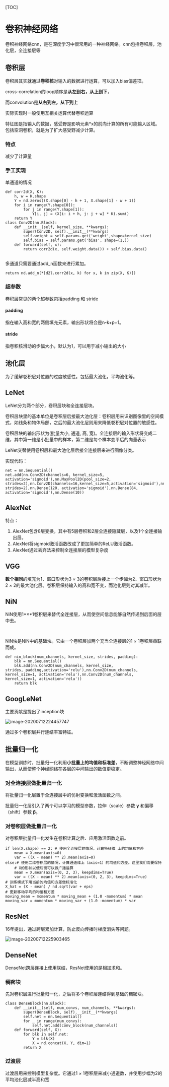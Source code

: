[TOC]

# 卷积神经网络

卷积神经网络cnn，是在深度学习中很常用的一种神经网络。cnn包括卷积层，池化层，全连接层等

## 卷积层

卷积层其实就通过**卷积核**对输入的数据进行运算，可以加入bias偏差项。

cross-correlation的loop顺序是**从左到右，从上到下**，

而convolution是**从右到左，从下到上**

实际实现时一般使用互相关运算代替卷积运算

特征图是指输入的数据，感受野是影响元素*x的前向计算的所有可能输⼊区域。包括空洞卷积，就是为了扩大感受野减少计算。

### 特点

减少了计算量

### 手工实现

单通道的情况

```
def corr2d(X, K): 
	h, w = K.shape
	Y = nd.zeros((X.shape[0] - h + 1, X.shape[1] - w + 1))
	for i in range(Y.shape[0]):
		for j in range(Y.shape[1]):
			Y[i, j] = (X[i: i + h, j: j + w] * K).sum()
	return Y
class Conv2D(nn.Block):
	def __init__(self, kernel_size, **kwargs):
		super(Conv2D, self).__init__(**kwargs)
		self.weight = self.params.get('weight',shape=kernel_size)
		self.bias = self.params.get('bias', shape=(1,))
	def forward(self, x):
		return corr2d(x, self.weight.data()) + self.bias.data()
	
```

多通道只需要通过add_n函数来进⾏累加。

```
return nd.add_n(*[d2l.corr2d(x, k) for x, k in zip(X, K)])
```



### 超参数

卷积层常见的两个超参数包括padding 和 stride

#### padding

指在输入高和宽的两侧填充元素，输出形状将会是n-k+p+1。

#### stride

指卷积核滑动的步幅大小，默认为1，可以用于减小输出的大小

## 池化层

为了缓解卷积层对位置的过度敏感性。包括最大池化，平均池化等。

## LeNet

LeNet分为两个部分，卷积层块和全连接层块。

卷积层块⾥的基本单位是卷积层后接最⼤池化层：卷积层⽤来识别图像⾥的空间模式，如线条和物体局部，之后的最⼤池化层则⽤来降低卷积层对位置的敏感性。

卷积层块的输出形状为(批量⼤小, 通道, ⾼, 宽)。全连接层的输⼊形状将变成⼆维，其中第⼀维是小批量中的样本，第⼆维是每个样本变平后的向量表示

LeNet交替使⽤卷积层和最⼤池化层后接全连接层来进⾏图像分类。

实现代码：

```
net = nn.Sequential()
net.add(nn.Conv2D(channels=6, kernel_size=5, activation='sigmoid'),nn.MaxPool2D(pool_size=2, strides=2),nn.Conv2D(channels=16,kernel_size=5,activation='sigmoid'),nn.MaxPool2D(pool_size=2, strides=2),nn.Dense(120, activation='sigmoid'),nn.Dense(84, activation='sigmoid'),nn.Dense(10))
```

## AlexNet

特点：

1. AlexNet包含8层变换，其中有5层卷积和2层全连接隐藏层，以及1个全连接输出层。
2. AlexNet将sigmoid激活函数改成了更加简单的ReLU激活函数。
3. AlexNet通过丢弃法来控制全连接层的模型复杂度

## VGG

**数个相同**的填充为1、窗口形状为3 *×* 3的卷积层后接上⼀个步幅为2、窗口形状为2 *×* 2的最⼤池化层。卷积层保持输⼊的⾼和宽不变，而池化层则对其减半。

## NiN

NiN使⽤1*×*1卷积层来替代全连接层，从而使空间信息能够⾃然传递到后⾯的层中去。

​	

NiN块是NiN中的基础块。它由⼀个卷积层加两个充当全连接层的1 *×* 1卷积层串联而成。

```
def nin_block(num_channels, kernel_size, strides, padding):
	blk = nn.Sequential()
	blk.add(nn.Conv2D(num_channels, kernel_size,
strides, padding,activation='relu'),nn.Conv2D(num_channels, kernel_size=1, activation='relu'),nn.Conv2D(num_channels, kernel_size=1, activation='relu'))
	return blk
```

## GoogLeNet

主要贡献是提出了inception块

![image-20200712224457747](C:\Users\67592\AppData\Roaming\Typora\typora-user-images\image-20200712224457747.png)

通过多个卷积层并行连结丰富特征。

##  批量归⼀化

在模型训练时，批量归⼀化利⽤**小批量上的均值和标准差**，不断调整神经⽹络中间输出，从而使整个神经网络在各层的中间输出的数值更稳定。

### 对全连接层做批量归⼀化

将批量归⼀化层置于全连接层中的仿射变换和激活函数之间。

批量归⼀化层引⼊了两个可以学习的模型参数，拉伸（scale）参数 **γ** 和偏移（shift）参数 **β**。

### 对卷积层做批量归⼀化

对卷积层批量归⼀化发⽣在卷积计算之后、应⽤激活函数之前。

```
if len(X.shape) == 2: # 使⽤全连接层的情况，计算特征维	上的均值和⽅差
	mean = X.mean(axis=0)
	var = ((X - mean) ** 2).mean(axis=0)
else:# 使⽤⼆维卷积层的情况，计算通道维上（axis=1）的均值和⽅差。这⾥我们需要保持
	# X的形状以便后⾯可以做⼴播运算
	mean = X.mean(axis=(0, 2, 3), keepdims=True)
	var = ((X - mean) ** 2).mean(axis=(0, 2, 3), keepdims=True) 
# 训练模式下⽤当前的均值和⽅差做标准化
X_hat = (X - mean) / nd.sqrt(var + eps)
# 更新移动平均的均值和⽅差
moving_mean = momentum * moving_mean + (1.0 -momentum) * mean
moving_var = momentum * moving_var + (1.0 -momentum) * var
```

## ResNet

16年提出，通过跨层累加计算，防止反向传播时梯度消失等问题。

![image-20200712225903465](C:\Users\67592\AppData\Roaming\Typora\typora-user-images\image-20200712225903465.png)

## DenseNet

DenseNet跨层连接上使用联结，ResNet使用的是相加求和。

### 稠密块

先对卷积层进行批量归一化，之后将多个卷积层连结得到基础的稠密块。

```
class DenseBlock(nn.Block):
	def __init__(self, num_convs, num_channels, **kwargs):
		super(DenseBlock, self).__init__(**kwargs)
		self.net = nn.Sequential()
		for _ in range(num_convs):
			self.net.add(conv_block(num_channels))
	def forward(self, X):
		for blk in self.net:
			Y = blk(X)
			X = nd.concat(X, Y, dim=1) 
		return X
```

### 过渡层

过渡层⽤来控制模型复杂度。它通过1 *×* 1卷积层来减小通道数，并使⽤步幅为2的平均池化层减半⾼和宽
